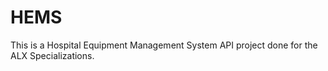 # HEMS
This is a Hospital Equipment Management System API project done for the ALX Specializations.
